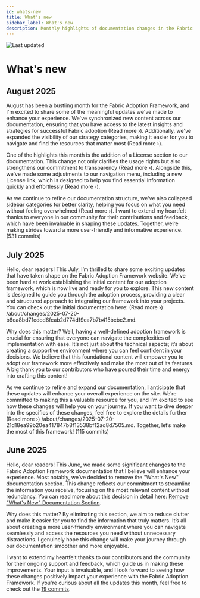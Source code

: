 ```yaml
---
id: whats-new
title: What's new
sidebar_label: What's new
description: Monthly highlights of documentation changes in the Fabric Adoption Framework.
---
```


![Last updated](https://img.shields.io/badge/last%20updated-"2025--08--08-brightgreen)

# What's new

## August 2025

August has been a bustling month for the Fabric Adoption Framework, and I'm excited to share some of the meaningful updates we've made to enhance your experience. We've synchronized new content across our documentation, ensuring that you have access to the latest insights and strategies for successful Fabric adoption (Read more ›). Additionally, we've expanded the visibility of our strategy categories, making it easier for you to navigate and find the resources that matter most (Read more ›). 

One of the highlights this month is the addition of a License section to our documentation. This change not only clarifies the usage rights but also strengthens our commitment to transparency (Read more ›). Alongside this, we've made some adjustments to our navigation menu, including a new License link, which is designed to help you find essential information quickly and effortlessly (Read more ›). 

As we continue to refine our documentation structure, we've also collapsed sidebar categories for better clarity, helping you focus on what you need without feeling overwhelmed (Read more ›). I want to extend my heartfelt thanks to everyone in our community for their contributions and feedback, which have been invaluable in shaping these updates. Together, we’re making strides toward a more user-friendly and informative experience. (531 commits)

## July 2025

Hello, dear readers! This July, I’m thrilled to share some exciting updates that have taken shape on the Fabric Adoption Framework website. We've been hard at work establishing the initial content for our adoption framework, which is now live and ready for you to explore. This new content is designed to guide you through the adoption process, providing a clear and structured approach to integrating our framework into your projects. You can check out the initial documentation here: (Read more ›) /about/changes/2025-07-20-b6ea8bd71edcd6fcab2d774df9ea7b7b415bcbc2.md.

Why does this matter? Well, having a well-defined adoption framework is crucial for ensuring that everyone can navigate the complexities of implementation with ease. It’s not just about the technical aspects; it’s about creating a supportive environment where you can feel confident in your decisions. We believe that this foundational content will empower you to adopt our framework more effectively and make the most out of its features. A big thank you to our contributors who have poured their time and energy into crafting this content!

As we continue to refine and expand our documentation, I anticipate that these updates will enhance your overall experience on the site. We’re committed to making this a valuable resource for you, and I’m excited to see how these changes will help you on your journey. If you want to dive deeper into the specifics of these changes, feel free to explore the details further (Read more ›) /about/changes/2025-07-20-21d18ea99b20ea417847b8f13538bf12ad8d7505.md. Together, let’s make the most of this framework! (115 commits)

## June 2025

Hello, dear readers! This June, we made some significant changes to the Fabric Adoption Framework documentation that I believe will enhance your experience. Most notably, we’ve decided to remove the "What's New" documentation section. This change reflects our commitment to streamline the information you receive, focusing on the most relevant content without redundancy. You can read more about this decision in detail here: [Remove "What's New" Documentation Section](https://fabricadoptionframework.com/about/changes/2025-06-03-5a7d4f72ccbbd73c700b77c1b485216d1e29c0ea.md).

Why does this matter? By eliminating this section, we aim to reduce clutter and make it easier for you to find the information that truly matters. It’s all about creating a more user-friendly environment where you can navigate seamlessly and access the resources you need without unnecessary distractions. I genuinely hope this change will make your journey through our documentation smoother and more enjoyable.

I want to extend my heartfelt thanks to our contributors and the community for their ongoing support and feedback, which guide us in making these improvements. Your input is invaluable, and I look forward to seeing how these changes positively impact your experience with the Fabric Adoption Framework. If you're curious about all the updates this month, feel free to check out the [19 commits](https://github.com/TheTrustedAdvisor/FabricAdoptionFramework/commits/main?since=2025-06-01&until=2025-06-30).
